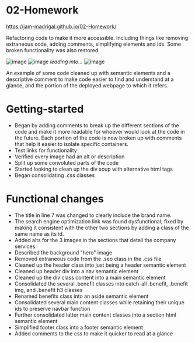 # 02-Homework

https://jam-madrigal.github.io/02-Homework/

Refactoring code to make it more accessible. Including things like removing extraneous code, adding comments, simplifying elements and ids. Some broken functionality was also restored.

![image](https://user-images.githubusercontent.com/65047802/84466111-7aaec000-ac2d-11ea-89eb-3b64b0036421.png)
![image](https://user-images.githubusercontent.com/65047802/84466299-f1e45400-ac2d-11ea-86b8-21a6837ec1d2.png)
_leading into..._
![image](https://user-images.githubusercontent.com/65047802/84466489-5a333580-ac2e-11ea-83b7-59e42dc41677.png)

An example of some code cleaned up with semantic elements and a descriptive comment to make code easier to find and understand at a glance, and the portion of the deployed webpage to which it refers.

# Getting-started

- Began by adding comments to break up the different sections of the code and make it more readable for whoever would look at the code in the future. Each portion of the code is now broken up with comments that help it easier to isolate specific containers.
- Test links for functionality
- Verified every image had an alt or description
- Split up some convoluted parts of the code
- Started looking to clean up the div soup with alternative html tags
- Began consolidating .css classes

# Functional changes

- The title in line 7 was changed to clearly include the brand name.
- The search engine optimization link was found dysfunctional; fixed by making it consistent with the other two sections by adding a class of the same name as its id.
- Added alts for the 3 images in the sections that detail the company services.
- Described the background "hero" image
- Removed extraneous code from the .seo class in the .css file
- Cleaned up the header class into just being a header semantic element
- Cleaned up header div into a nav semantic element
- Cleaned up the div class content into a main semantic element
- Consolidated the several .benefit classes into catch-all .benefit, .benefit img, and .benefit h3 classes
- Renamed benefits class into an aside semantic element
- Consolidated several main content classes while retaining their unique ids to preserve navbar function
- Further consolidated latter main content classes into a section html semantic element
- Simplified footer class into a footer semantic element
- Added comments to the css to make it quicker to read at a glance
